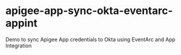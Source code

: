 # apigee-app-sync-okta-eventarc-appint
Demo to sync Apigee App credentials to Okta using EventArc and App Integration
